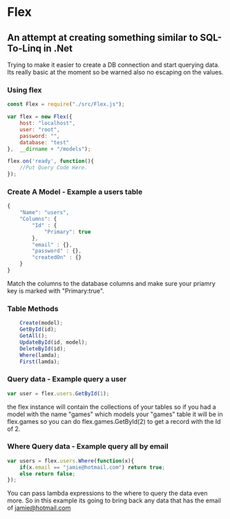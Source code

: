 # Flex
## An attempt at creating something similar to SQL-To-Linq in .Net

Trying to make it easier to create a DB connection and start querying data. Its really basic at the moment so be warned also no escaping on the values.

### Using flex
```javascript
const Flex = require("./src/Flex.js");

var flex = new Flex({
    host: "localhost",
    user: "root",
    password: "",
    database: "test"
},  __dirname + "/models");

flex.on('ready', function(){
    //Put Query Code Here.
});

```

### Create A Model - Example a users table
```javascript
{
    "Name": "users",
    "Columns": {
        "Id" : {
            "Primary": true
        },
        "email" : {},
        "password" : {},
        "createdOn" : {}
    }
}
```
Match the columns to the database columns and make sure your priamry key is marked with "Primary:true".

### Table Methods
```javascript
    Create(model);
    GetById(id);
    GetAll();
    UpdateById(id, model);
    DeleteById(id);
    Where(lamda);
    First(lamda);
```

### Query data - Example query a user
```javascript
var user = flex.users.GetById(1);
```
the flex instance will contain the collections of your tables so if you had a model with the name "games" which models your "games" table it will be in flex.games so you can do flex.games.GetById(2) to get a record with the Id of 2.

### Where Query data - Example query all by email
```javascript
var users = flex.users.Where(function(x){
    if(x.email == "jamie@hotmail.com") return true;
    else return false;
}); 
```
You can pass lambda expressions to the where to query the data even more. So in this example its going to bring back any data that has the email of jamie@hotmail.com